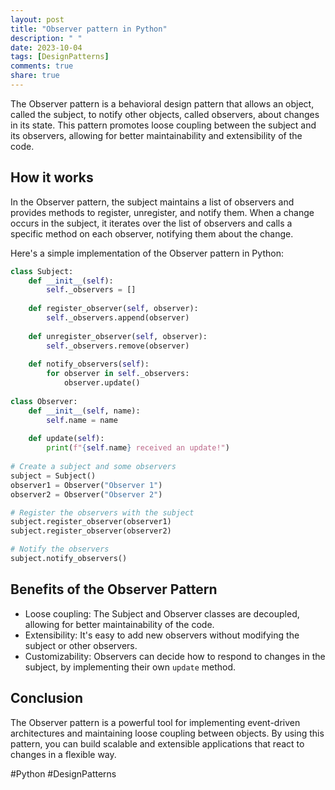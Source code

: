 ```yaml
---
layout: post
title: "Observer pattern in Python"
description: " "
date: 2023-10-04
tags: [DesignPatterns]
comments: true
share: true
---
```


The Observer pattern is a behavioral design pattern that allows an object, called the subject, to notify other objects, called observers, about changes in its state. This pattern promotes loose coupling between the subject and its observers, allowing for better maintainability and extensibility of the code.

## How it works

In the Observer pattern, the subject maintains a list of observers and provides methods to register, unregister, and notify them. When a change occurs in the subject, it iterates over the list of observers and calls a specific method on each observer, notifying them about the change.

Here's a simple implementation of the Observer pattern in Python:

```python
class Subject:
    def __init__(self):
        self._observers = []
        
    def register_observer(self, observer):
        self._observers.append(observer)
        
    def unregister_observer(self, observer):
        self._observers.remove(observer)
        
    def notify_observers(self):
        for observer in self._observers:
            observer.update()
            
class Observer:
    def __init__(self, name):
        self.name = name
        
    def update(self):
        print(f"{self.name} received an update!")
        
# Create a subject and some observers
subject = Subject()
observer1 = Observer("Observer 1")
observer2 = Observer("Observer 2")

# Register the observers with the subject
subject.register_observer(observer1)
subject.register_observer(observer2)

# Notify the observers
subject.notify_observers()
```

## Benefits of the Observer Pattern

- Loose coupling: The Subject and Observer classes are decoupled, allowing for better maintainability of the code.
- Extensibility: It's easy to add new observers without modifying the subject or other observers.
- Customizability: Observers can decide how to respond to changes in the subject, by implementing their own `update` method.

## Conclusion

The Observer pattern is a powerful tool for implementing event-driven architectures and maintaining loose coupling between objects. By using this pattern, you can build scalable and extensible applications that react to changes in a flexible way.

#Python #DesignPatterns